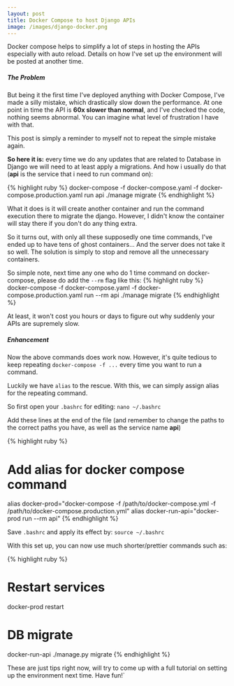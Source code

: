 ```yaml
---
layout: post
title: Docker Compose to host Django APIs
image: /images/django-docker.png
---
```


Docker compose helps to simplify a lot of steps in hosting the APIs especially with auto reload. Details on how I've set up the environment will be posted at another time.

##### The Problem
But being it the first time I've deployed anything with Docker Compose, I've made a silly mistake, which drastically slow down the performance. At one point in time the API is **60x slower than normal**, and I've checked the code, nothing seems abnormal. You can imagine what level of frustration I have with that.

This post is simply a reminder to myself not to repeat the simple mistake again.

**So here it is:** every time we do any updates that are related to Database in Django we will need to at least apply a migrations. And how i usually do that (**api** is the service that i need to run command on):

{% highlight ruby %}
docker-compose -f docker-compose.yaml -f docker-compose.production.yaml run api ./manage migrate
{% endhighlight %}

What it does is it will create another container and run the command execution there to migrate the django. However, I didn't know the container will stay there if you don't do any thing extra.   

So it turns out, with only all these supposedly one time commands, I've ended up to have tens of ghost containers... And the server does not take it so well. The solution is simply to stop and remove all the unnecessary containers. 

So simple note, next time any one who do 1 time command on docker-compose, please do add the `--rm` flag like this:
{% highlight ruby %}
docker-compose -f docker-compose.yaml -f docker-compose.production.yaml run --rm api ./manage migrate
{% endhighlight %}

At least, it won't cost you hours or days to figure out why suddenly your APIs are supremely slow. 

##### Enhancement
Now the above commands does work now. However, it's quite tedious to keep repeating `docker-compose -f ...` every time you want to run a command.

Luckily we have `alias` to the rescue. With this, we can simply assign alias for the repeating command. 

So first open your `.bashrc` for editing: `nano ~/.bashrc`

Add these lines at the end of the file (and remember to change the paths to the correct paths you have, as well as the service name **api**)

{% highlight ruby %}
# Add alias for docker compose command
alias docker-prod="docker-compose -f /path/to/docker-compose.yml -f /path/to/docker-compose.production.yml"
alias docker-run-api="docker-prod run --rm api"
{% endhighlight %}

Save `.bashrc` and apply its effect by: `source ~/.bashrc`

With this set up, you can now use much shorter/prettier commands such as:

{% highlight ruby %}
# Restart services
docker-prod restart
# DB migrate
docker-run-api ./manage.py migrate
{% endhighlight %}

These are just tips right now, will try to come up with a full tutorial on setting up the environment next time. Have fun!`
